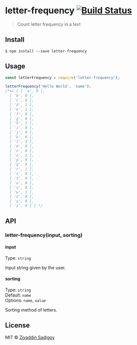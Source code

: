 # letter-frequency [![Build Status](https://travis-ci.org/ziyaddin/letter-frequency.svg?branch=master)](https://travis-ci.org/ziyaddin/letter-frequency)

>Count letter frequency in a text


## Install

```
$ npm install --save letter-frequency
```


## Usage

```js
const letterFrequency = require('letter-frequency');

letterFrequency('Hello World', 'name');
/*=> [ [ 'a', 0 ],
  [ 'b', 0 ],
  [ 'c', 0 ],
  [ 'd', 1 ],
  [ 'e', 1 ],
  [ 'f', 0 ],
  [ 'g', 0 ],
  [ 'h', 1 ],
  [ 'i', 0 ],
  [ 'j', 0 ],
  [ 'k', 0 ],
  [ 'l', 3 ],
  [ 'm', 0 ],
  [ 'n', 0 ],
  [ 'o', 2 ],
  [ 'p', 0 ],
  [ 'q', 0 ],
  [ 'r', 1 ],
  [ 's', 0 ],
  [ 't', 0 ],
  [ 'u', 0 ],
  [ 'v', 0 ],
  [ 'w', 1 ],
  [ 'x', 0 ],
  [ 'y', 0 ],
  [ 'z', 0 ] ] */
```


## API

### letter-frequency(input, sorting)

#### input

Type: `string`

Input string given by the user.

#### sorting

Type: `string`<br>
Default: `name`<br>
Options: `name`, `value`

Sorting method of letters.


## License

MIT © [Ziyaddin Sadigov](https://github.com/ziyaddin)

